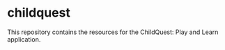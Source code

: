 # childquest
This repository contains the resources for the ChildQuest: Play and Learn application.
